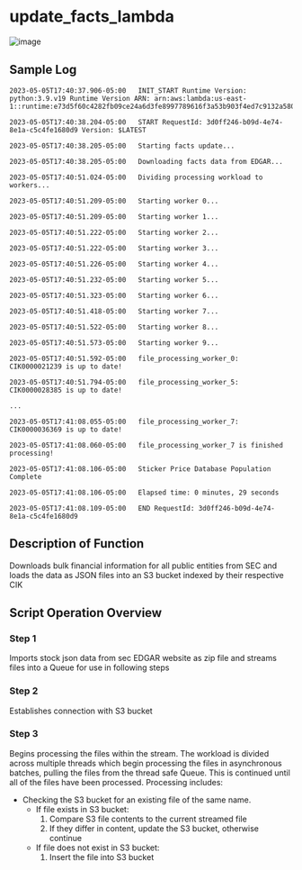 # update_facts_lambda

![image](https://user-images.githubusercontent.com/74555083/236580560-46d639fd-dd91-446d-9e94-09ed053930dd.png)

## Sample Log
```
2023-05-05T17:40:37.906-05:00	INIT_START Runtime Version: python:3.9.v19 Runtime Version ARN: arn:aws:lambda:us-east-1::runtime:e73d5f60c4282fb09ce24a6d3fe8997789616f3a53b903f4ed7c9132a58045f6

2023-05-05T17:40:38.204-05:00	START RequestId: 3d0ff246-b09d-4e74-8e1a-c5c4fe1680d9 Version: $LATEST

2023-05-05T17:40:38.205-05:00	Starting facts update...

2023-05-05T17:40:38.205-05:00	Downloading facts data from EDGAR...

2023-05-05T17:40:51.024-05:00	Dividing processing workload to workers...

2023-05-05T17:40:51.209-05:00	Starting worker 0...

2023-05-05T17:40:51.209-05:00	Starting worker 1...

2023-05-05T17:40:51.222-05:00	Starting worker 2...

2023-05-05T17:40:51.222-05:00	Starting worker 3...

2023-05-05T17:40:51.226-05:00	Starting worker 4...

2023-05-05T17:40:51.232-05:00	Starting worker 5...

2023-05-05T17:40:51.323-05:00	Starting worker 6...

2023-05-05T17:40:51.418-05:00	Starting worker 7...

2023-05-05T17:40:51.522-05:00	Starting worker 8...

2023-05-05T17:40:51.573-05:00	Starting worker 9...

2023-05-05T17:40:51.592-05:00	file_processing_worker_0: CIK0000021239 is up to date!

2023-05-05T17:40:51.794-05:00	file_processing_worker_5: CIK0000028385 is up to date!

...

2023-05-05T17:41:08.055-05:00	file_processing_worker_7: CIK0000036369 is up to date!

2023-05-05T17:41:08.060-05:00	file_processing_worker_7 is finished processing!

2023-05-05T17:41:08.106-05:00	Sticker Price Database Population Complete

2023-05-05T17:41:08.106-05:00	Elapsed time: 0 minutes, 29 seconds

2023-05-05T17:41:08.109-05:00	END RequestId: 3d0ff246-b09d-4e74-8e1a-c5c4fe1680d9
```

## Description of Function
Downloads bulk financial information for all public entities from SEC and loads the data as JSON files into an S3 bucket indexed by their respective CIK

## Script Operation Overview

### Step 1
Imports stock json data from sec EDGAR website as zip file and streams files into a Queue for use in following steps

### Step 2
Establishes connection with S3 bucket

### Step 3
Begins processing the files within the stream. The workload is divided across multiple threads which begin processing the files in asynchronous batches, pulling the files from the thread safe Queue. This is continued until all of the files have been processed. Processing includes:
  - Checking the S3 bucket for an existing file of the same name.
    - If file exists in S3 bucket: 
      1. Compare S3 file contents to the current streamed file
      2. If they differ in content, update the S3 bucket, otherwise continue
    - If file does not exist in S3 bucket:
      1. Insert the file into S3 bucket
      
  
